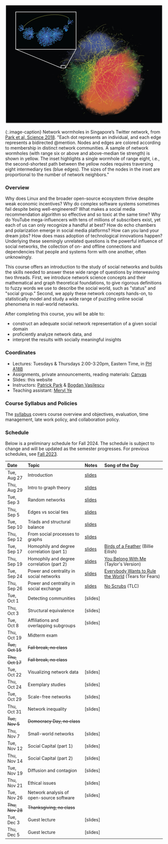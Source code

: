 <!-- <span style="color:red">**Note: This is the website for the Fall 2023 offering. It will be updated for Fall 2024.**</span> -->

![My image](assets/images/wormholes.jpeg)

{:.image-caption}
Network wormholes in Singapore’s Twitter network, from [Park et al, Science 2018](https://www.science.org/doi/full/10.1126/science.aau9735).
"Each dot represents an individual, and each edge represents a bidirected @mention. Nodes and edges are colored according to membership in distinct network communities. A sample of network wormholes (with range six or above and above-median tie strength) is shown in yellow. The inset highlights a single wormhole of range eight, i.e., the second-shortest path between the yellow nodes requires traversing eight intermediary ties (blue edges). The sizes of the nodes in the inset are proportional to the number of network neighbors."

### Overview

Why does Linux and the broader open-source ecosystem thrive despite weak economic incentives? Why do complex software systems sometimes fail despite being well-engineered? What makes a social media recommendation algorithm so effective and so toxic at the same time? Why do YouTube mega-influencers with tens of millions of subscribers exist, yet each of us can only recognize a handful at best? How do echo chambers and polarization emerge in social media platforms? How can you land your dream jobs? How does mass adoption of technological innovations happen? Underlying these seemingly unrelated questions is the powerful influence of social networks, the collection of on- and offline connections and dependencies that people and systems form with one another, often unknowingly. 

This course offers an introduction to the study of social networks and builds the skills needed to answer these wide range of questions by interweaving two threads. First, we introduce network science concepts and their mathematical and graph theoretical foundations, to give rigorous definitions to fuzzy words we use to describe the social world, such as "status" and "social group." Second, we apply these network concepts hands-on, to statistically model and study a wide range of puzzling online social phenomena in real-world networks.

After completing this course, you will be able to:

- construct an adequate social network representation of a given social domain
- proficiently analyze network data, and
- interpret the results with socially meaningful insights

### Coordinates
- Lectures: Tuesdays & Thursdays 2:00-3:20pm, Eastern Time, in [PH A18B](https://map.concept3d.com/?id=192#!ct/19362,7382,1568,0,7308?m/72750)
- Assignments, private announcements, reading materials: [Canvas](https://canvas.cmu.edu/courses/43625)
- Slides: this website
- Instructors: [Patrick Park](https://patpark.org) & [Bogdan Vasilescu](https://bvasiles.github.io)
- Teaching assistant: [Meryl Ye](https://merylye.github.io)

### Course Syllabus and Policies
The [syllabus](https://docs.google.com/document/d/1tpbfIJF3qw3Js54rgTto5x5g7cVg7NxWcHtPI4gELHc/edit?usp=sharing) covers course overview and objectives, evaluation, 
time management, late work policy, and collaboration policy.

<!-- ### Learning Goals
The [learning goals](learning-goals.md) describe what I want students to know 
or be able to do by the end of the semester. 
I evaluate whether learning goals have been achieved through assignments, 
written project reports, and in-class presentations. -->


### Schedule

Below is a preliminary schedule for Fall 2024. The schedule is subject to change and will be updated as the semester progresses. For previous schedules, see [Fall 2023](fall2023/).

| Date        		| Topic 	| Notes | Song of the Day
| :------------- 	|:--------|:-------- |:--------|
Tue, Aug 27 | Introduction | [slides](slides/w1_1_introduction.pdf) <!-- • [video]() -->
Thu, Aug 29 | Intro to graph theory | [slides](slides/w1_2_graph_theory.pdf) |
Tue, Sep 3 | Random networks | [slides](slides/w2_1_random_networks.pdf) | 
Thu, Sep 5 | Edges vs social ties | [slides](slides/w2_2_edge_vs_social_ties.pdf) | 
Tue, Sep 10 | Triads and structural balance | [slides](slides/w3_1_triads_and_structural_balance.pdf) | 
Thu, Sep 12 | From social processes to graphs | [slides](slides/w3_2_graph_theoretic_signatures_of_social_processes.pdf) | 
Tue, Sep 17 | Homophily and degree correlation (part 1) | [slides](slides/w4_1_homophily_and_degree_correlation.pdf) | [Birds of a Feather](https://www.youtube.com/watch?v=d5gf9dXbPi0) (Billie Eilish)
Thu, Sep 19 | Homophily and degree correlation (part 2) | [slides](slides/w4_2_homophily_and_degree_correlation_pt2.pdf) | [You Belong With Me](https://www.youtube.com/watch?v=vwp8Ur6tO-8) (Taylor's Version)
Tue, Sep 24 | Power and centrality in social networks | [slides](slides/w5_1_power_and_centrality_in_social_networks.pdf) | [Everybody Wants to Rule the World](https://www.youtube.com/watch?v=Qs-8xYwYJAQ) (Tears for Fears)
Thu, Sep 26 | Power and centrality in social exchange | [slides](slides/w5_2_power_and_centrality_in_exchange.pdf) | [No Scrubs](https://www.youtube.com/watch?v=18SwG-kep7s) (TLC)
Tue, Oct 1 | Detecting communities | [slides] | 
Thu, Oct 3 | Structural equivalence | [slides] | 
Tue, Oct 8 | Affiliations and overlapping subgroups | [slides]
Thu, Oct 19 | Midterm exam | 
~~Tue, Oct 15~~ | ~~Fall break, no class~~ |
~~Thu, Oct 17~~ | ~~Fall break, no class~~ |
Tue, Oct 22 | Visualizing network data | [slides]
Thu, Oct 24 | Exemplary studies | [slides]
Tue, Oct 29 | Scale-free networks | [slides]
Thu, Oct 31 | Network inequality | [slides]
~~Tue, Nov 5~~ | ~~Democracy Day, no class~~ |
Thu, Nov 7 | Small-world networks | [slides]
Tue, Nov 12 | Social Capital (part 1) | [slides]
Thu, Nov 14 | Social Capital (part 2) | [slides]
Tue, Nov 19 | Diffusion and contagion | [slides]
Thu, Nov 21 | Ethical issues | [slides]
Tue, Nov 26 | Network analysis of open-source software | [slides]
~~Thu, Nov 28~~ | ~~Thanksgiving, no class~~ |
Tue, Dec 3 | Guest lecture | [slides]
Thu, Dec 5 | Guest lecture | [slides]


